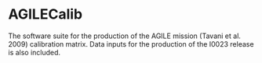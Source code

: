 # AGILECalib
The software suite for the production of the AGILE mission (Tavani et al. 2009) calibration matrix.
Data inputs for the production of the I0023 release is also included.
